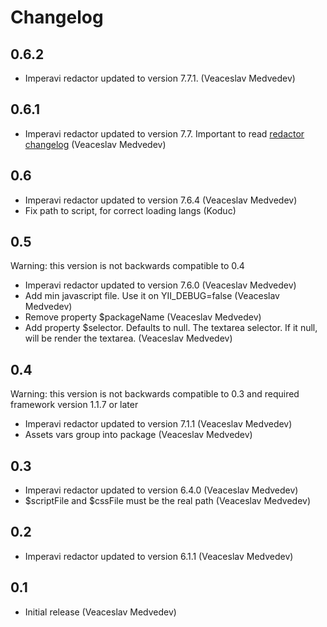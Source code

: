 Changelog
=========

0.6.2
----------------
- Imperavi redactor updated to version 7.7.1. (Veaceslav Medvedev)

0.6.1
----------------
- Imperavi redactor updated to version 7.7. Important to read [redactor changelog](http://redactorjs.com/log/) (Veaceslav Medvedev)

0.6
----------------
- Imperavi redactor updated to version 7.6.4 (Veaceslav Medvedev)
- Fix path to script, for correct loading langs (Koduc)

0.5
----------------
Warning: this version is not backwards compatible to 0.4

- Imperavi redactor updated to version 7.6.0 (Veaceslav Medvedev)
- Add min javascript file. Use it on YII_DEBUG=false (Veaceslav Medvedev)
- Remove property $packageName (Veaceslav Medvedev)
- Add property $selector. Defaults to null. The textarea selector. If it null, will be render the textarea. (Veaceslav Medvedev)

0.4
----------------
Warning: this version is not backwards compatible to 0.3 and required framework version 1.1.7 or later

- Imperavi redactor updated to version 7.1.1 (Veaceslav Medvedev)
- Assets vars group into package (Veaceslav Medvedev)

0.3
----------------
- Imperavi redactor updated to version 6.4.0 (Veaceslav Medvedev)
- $scriptFile and $cssFile must be the real path (Veaceslav Medvedev)

0.2
----------------
- Imperavi redactor updated to version 6.1.1 (Veaceslav Medvedev)

0.1
----------------
- Initial release (Veaceslav Medvedev)
